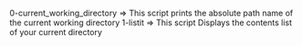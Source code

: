 0-current_working_directory => This script prints the absolute path name of the current working directory
1-listit => This script Displays the contents list of your current directory
